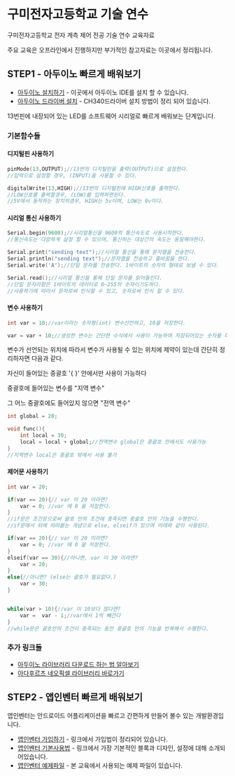# 구미전자고등학교 기술 연수 
구미전자고등학교 전자 계측 제어 전공 기술 연수 교육자료

주요 교육은 오프라인에서 진행하지만 부가적인 참고자료는 이곳에서 정리됩니다.


## STEP1 - 아두이노 빠르게 배워보기

* [아두이노 설치하기](https://www.arduino.cc/en/Main/Software) - 이곳에서 아두이노 IDE를 설치 할 수 있습니다.
* [아두이노 드라이버 설치](http://blog.naver.com/roboholic84/220590969729) - CH340드라이버 설치 방법이 정리 되어 있습니다.

13번핀에 내장되어 있는 LED를 소프트웨어 시리얼로 빠르게 배워보는 단계입니다.

### 기본함수들 

#### 디지털핀 사용하기
```c++
pinMode(13,OUTPUT);//13번의 디지털핀을 출력(OUTPUT)으로 설정한다.
//입력으로 설정할 경우, (INPUT)을 사용할 수 있다.

digitalWrite(13,HIGH);//13번의 디지털핀에 HIGH신호를 출력한다.
//LOW신호를 출력할경우, (LOW)를 입력하면된다. 
//5V에서 동작하는 장치의경우, HIGH는 5v이며, LOW는 0v이다.
```

#### 시리얼 통신 사용하기
```c++
Serial.begin(9600);//시리얼통신을 9600의 통신속도로 사용시작한다.
//통신속도는 다양하게 설정 할 수 있으며, 통신하는 대상간의 속도는 동일해야한다.

Serial.print("sending text");//시리얼 통신을 통해 문자열을 전송한다.
Serial.println("sending text");//문자열을 전송하고 줄바꿈을 한다.
Serial.write('A');//단일 문자를 전송한다. 1바이트의 숫자의 형태로 보낼 수 있다.

Serial.read();//시리얼 통신을 통해 단일 문자를 읽어들인다.
//단일 문자라함은 1바이트의 데이터로 0~255의 숫자이기도하다.
//사용하기에 따라서 문자로써 인식할 수 있고, 숫자로써 인식 할 수 있다.
```

#### 변수 사용하기
```c++
int var = 10;//var이라는 숫자형(int) 변수선언하고, 10을 저장한다.

var = var + 10;//생성한 변수는 간단한 수식에서 사용이 가능하며 저장되어있는 숫자를 다시 변경할 수 있다.
```
변수가 선언되는 위치에 따라서 변수가 사용될 수 있는 위치에 제약이 있는데 간단히 정리하자면 다음과 같다.

자신이 들어있는 중괄호 '{ }' 안에서만 사용이 가능하다

중괄호에 들어있는 변수를 "지역 변수"

그 어느 중괄호에도 들어있지 않으면 "전역 변수"
```c++
int global = 20;

void func(){
	int local = 30;
	local = local + global;//전역변수 global은 중괄호 안에서도 사용가능 
}
//지역변수 local은 중괄호 밖에서 사용 불가
```

#### 제어문 사용하기
```c++
int var = 20;

if(var == 20){// var 이 20 이라면? 
	var = 0; //var 에 0 을 저장한다.
}
//if문은 조건문으로써 괄호 안의 조건에 충족되면 중괄호 안의 기능을 수행한다.
//if문에서 뒤에 따라붙는 개념으로 else, elseif가 있으며 아래와 같이 사용된다.

if(var == 20){// var 이 20 이라면? 
	var = 0; //var 에 0 을 저장한다.
}
elseif(var == 30){//아니면, var 이 30 이라면?
	var = 20;
}
else{//아니면? (else는 괄호가 필요없다.)
	var = 30;
}


while(var > 10){//var 이 10보다 많다면?
	var =  var - 1;//var에서 1씩 빼간다
}
//while문은 괄호안의 조건이 충족되는 동안 중괄호 안의 기능을 반복해서 수행한다.
```

### 추가 링크들
* [아두이노 라이브러리 다운로드 하는 법 알아보기](http://blog.naver.com/roboholic84/220583130285)
* [아다후르츠 네오픽셀 라이브러리 바로가기](https://github.com/adafruit/Adafruit_NeoPixel)








## STEP2 - 앱인벤터 빠르게 배워보기

앱인벤터는 안드로이드 어플리케이션을 빠르고 간편하게 만들어 볼수 있는 개발환경입니다.

* [앱인벤터 가입하기](http://blog.naver.com/roboholic84/220303159639) - 링크에서 가입법이 정리되어 있습니다.
* [앱인벤터 기본사용법](http://blog.naver.com/roboholic84/220303311283) - 링크에서 가장 기본적인 블록과 디자인, 설정에 대해 소개되어있습니다.
* [앱인벤터 예제파일](https://drive.google.com/drive/folders/0BwIpt2c6_KcfdVNWY2VORHc0R3M?usp=sharing) - 본 교육에서 사용되는 예제 파일이 있습니다.






